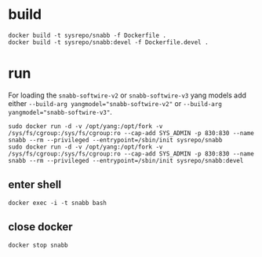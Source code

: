 # build

```
docker build -t sysrepo/snabb -f Dockerfile .
docker build -t sysrepo/snabb:devel -f Dockerfile.devel .
```

# run

For loading the `snabb-softwire-v2` or `snabb-softwire-v3` yang models add either `--build-arg yangmodel="snabb-softwire-v2"` or `--build-arg yangmodel="snabb-softwire-v3"`.

```
sudo docker run -d -v /opt/yang:/opt/fork -v /sys/fs/cgroup:/sys/fs/cgroup:ro --cap-add SYS_ADMIN -p 830:830 --name snabb --rm --privileged --entrypoint=/sbin/init sysrepo/snabb
sudo docker run -d -v /opt/yang:/opt/fork -v /sys/fs/cgroup:/sys/fs/cgroup:ro --cap-add SYS_ADMIN -p 830:830 --name snabb --rm --privileged --entrypoint=/sbin/init sysrepo/snabb:devel
```



## enter shell

```
docker exec -i -t snabb bash
```

## close docker

```
docker stop snabb
```
